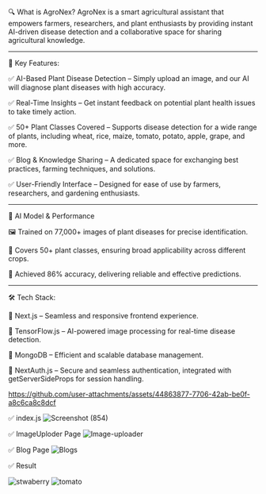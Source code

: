 🔍 What is AgroNex?
 AgroNex is a smart agricultural assistant that empowers farmers, researchers, and plant enthusiasts by providing instant AI-driven disease detection and a collaborative space for sharing agricultural knowledge.
***************************************
🚀 Key Features:

 ✅ AI-Based Plant Disease Detection – Simply upload an image, and our AI will diagnose plant diseases with high accuracy.
 
 ✅ Real-Time Insights – Get instant feedback on potential plant health issues to take timely action.
 
 ✅ 50+ Plant Classes Covered – Supports disease detection for a wide range of plants, including wheat, rice, maize, tomato, potato, apple, grape, and more.
 
 ✅ Blog & Knowledge Sharing – A dedicated space for exchanging best practices, farming techniques, and solutions.
 
 ✅ User-Friendly Interface – Designed for ease of use by farmers, researchers, and gardening enthusiasts.
 

********************************
🔬 AI Model & Performance
 
 🖼️ Trained on 77,000+ images of plant diseases for precise identification.
 
 🎯 Covers 50+ plant classes, ensuring broad applicability across different crops.
 
 🎯 Achieved 86% accuracy, delivering reliable and effective predictions.

*********************************************
🛠️ Tech Stack:


🔹 Next.js – Seamless and responsive frontend experience.

🔹 TensorFlow.js – AI-powered image processing for real-time disease detection.
 
🔹 MongoDB – Efficient and scalable database management.

🔹 NextAuth.js – Secure and seamless authentication, integrated with getServerSideProps for session handling.


 https://github.com/user-attachments/assets/44863877-7706-42ab-be0f-a8c6ca8c8dcf

  ✅ index.js 
 ![Screenshot (854)](https://github.com/user-attachments/assets/bc59b77f-fd4b-416e-85ba-f671c18e5a05)

  ✅ ImageUploder Page
![Image-uploader](https://github.com/user-attachments/assets/fc283c57-5232-43f8-8d24-51d852ea79fa)

  ✅ Blog Page
  ![Blogs](https://github.com/user-attachments/assets/d6a695d9-3a4b-4fb2-93fb-ee66183e91bb)

  ✅ Result 
  
  ![stwaberry](https://github.com/user-attachments/assets/a4c45e9c-e1b8-44bc-a834-4062f9902694)
  ![tomato](https://github.com/user-attachments/assets/26b000fa-8b06-4e5b-a7e3-49976354a108)


  

 


 


